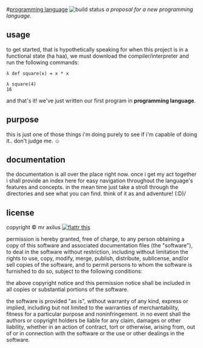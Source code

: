 #[programming language][1] ![build status][2]
*a proposal for a new programming language.*

## usage
to get started, that is hypothetically speaking for when this project is in a
functional state (ha haa), we must download the compiler/interpreter and run the
following commands:

    λ def square(x) = x * x

    λ square(4)
    16

and that's it! we've just written our first program in **programming language**.


## purpose
this is just one of those things i'm doing purely to see if i'm capable of doing
it.. don't judge me. ☺


## documentation
the documentation is all over the place right now. once i get my act together i
shall provide an index here for easy navigation throughout the language's
features and concepts. in the mean time just take a stroll through the
directories and see what you can find. think of it as and adventure! \(:D)/


## license
copyright © mr axilus [![flattr this][3]][4]

permission is hereby granted, free of charge, to any person obtaining a copy of
this software and associated documentation files (the "software"), to deal in
the software without restriction, including without limitation the rights to
use, copy, modify, merge, publish, distribute, sublicense, and/or sell copies of
the software, and to permit persons to whom the software is furnished to do so,
subject to the following conditions:

the above copyright notice and this permission notice shall be included in all
copies or substantial portions of the software.

the software is provided "as is", without warranty of any kind, express or
implied, including but not limited to the warranties of merchantability, fitness
for a particular purpose and noninfringement. in no event shall the authors or
copyright holders be liable for any claim, damages or other liability, whether
in an action of contract, tort or otherwise, arising from, out of or in
connection with the software or the use or other dealings in the software.

[1]: mraxil.us "programming language"
[2]: https://secure.travis-ci.org/mraxilus/programming-language.png?branch=master
[3]: http://api.flattr.com/button/flattr-badge-large.png
[4]: https://flattr.com/profile/mraxilus
